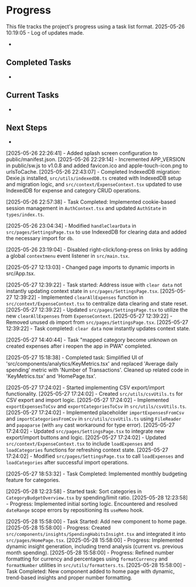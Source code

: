# Progress

This file tracks the project's progress using a task list format.
2025-05-26 10:19:05 - Log of updates made.

-

## Completed Tasks

-

## Current Tasks

-

## Next Steps

-

[2025-05-26 22:26:41] - Added splash screen configuration to public/manifest.json.
[2025-05-26 22:29:14] - Incremented APP_VERSION in public/sw.js to v1.0.8 and added favicon.ico and apple-touch-icon.png to urlsToCache.
[2025-05-26 22:43:07] - Completed IndexedDB migration: Dexie.js installed, `src/utils/indexedDB.ts` created with IndexedDB setup and migration logic, and `src/context/ExpenseContext.tsx` updated to use IndexedDB for expense and category CRUD operations.

[2025-05-26 22:57:38] - Task Completed: Implemented cookie-based session management in `AuthContext.tsx` and updated `AuthState` in `types/index.ts`.

[2025-05-26 23:04:34] - Modified `handleClearData` in `src/pages/SettingsPage.tsx` to use IndexedDB for clearing data and added the necessary import for `db`.

[2025-05-26 23:19:04] - Disabled right-click/long-press on links by adding a global `contextmenu` event listener in `src/main.tsx`.

[2025-05-27 12:13:03] - Changed page imports to dynamic imports in src/App.tsx.

[2025-05-27 12:39:22] - Task started: Address issue with `clear data` not instantly updating context state in `src/pages/SettingsPage.tsx`.
[2025-05-27 12:39:22] - Implemented `clearAllExpenses` function in `src/context/ExpenseContext.tsx` to centralize data clearing and state reset.
[2025-05-27 12:39:22] - Updated `src/pages/SettingsPage.tsx` to utilize the new `clearAllExpenses` from `ExpenseContext`.
[2025-05-27 12:39:22] - Removed unused `db` import from `src/pages/SettingsPage.tsx`.
[2025-05-27 12:39:22] - Task completed: `clear data` now instantly updates context state.

[2025-05-27 14:40:44] - Task "mapped category become unknown on created expenses after i reopen the app in PWA" completed.

[2025-05-27 15:18:38] - Completed task: Simplified UI of 'src/components/analytics/KeyMetrics.tsx' and replaced 'Average daily spending' metric with 'Number of Transactions'. Cleaned up related code in 'KeyMetrics.tsx' and 'HomePage.tsx'.

[2025-05-27 17:24:02] - Started implementing CSV export/import functionality.
[2025-05-27 17:24:02] - Created `src/utils/csvUtils.ts` for CSV export and import logic.
[2025-05-27 17:24:02] - Implemented `exportExpensesToCsv` and `exportCategoriesToCsv` in `src/utils/csvUtils.ts`.
[2025-05-27 17:24:02] - Implemented placeholder `importExpensesFromCsv` and `importCategoriesFromCsv` in `src/utils/csvUtils.ts` using `FileReader` and `papaparse` (with `any` cast workaround for type error).
[2025-05-27 17:24:02] - Updated `src/pages/SettingsPage.tsx` to integrate new export/import buttons and logic.
[2025-05-27 17:24:02] - Updated `src/context/ExpenseContext.tsx` to include `loadExpenses` and `loadCategories` functions for refreshing context state.
[2025-05-27 17:24:02] - Modified `src/pages/SettingsPage.tsx` to call `loadExpenses` and `loadCategories` after successful import operations.

[2025-05-27 18:53:32] - Task Completed: Implemented monthly budgeting feature for categories.

[2025-05-28 12:23:58] - Started task: Sort categories in `CategoryBudgetOverview.tsx` by spending/limit ratio.
[2025-05-28 12:23:58] - Progress: Implemented initial sorting logic. Encountered and resolved `dateRange` scope errors by repositioning its `useMemo` hook.

[2025-05-28 15:58:00] - Task Started: Add new component to home page.
[2025-05-28 15:58:00] - Progress: Created `src/components/insights/SpendingHabitsInsight.tsx` and integrated it into `src/pages/HomePage.tsx`.
[2025-05-28 15:58:00] - Progress: Implemented dynamic insight generation, including trend analysis (current vs. previous month spending).
[2025-05-28 15:58:00] - Progress: Refined number formatting for currency and percentages using `formatCurrency` and `formatNumber` utilities in `src/utils/formatters.ts`.
[2025-05-28 15:58:00] - Task Completed: New component added to home page with dynamic, trend-based insights and proper number formatting.
